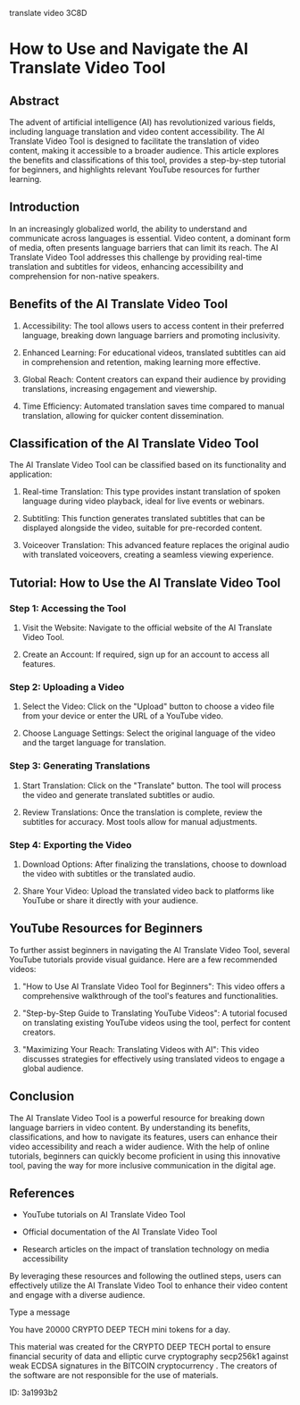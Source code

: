 translate video 3C8D
# How to Use and Navigate the AI Translate Video Tool



## Abstract



The advent of artificial intelligence (AI) has revolutionized various fields, including language translation and video content accessibility. The AI Translate Video Tool is designed to facilitate the translation of video content, making it accessible to a broader audience. This article explores the benefits and classifications of this tool, provides a step-by-step tutorial for beginners, and highlights relevant YouTube resources for further learning.



## Introduction



In an increasingly globalized world, the ability to understand and communicate across languages is essential. Video content, a dominant form of media, often presents language barriers that can limit its reach. The AI Translate Video Tool addresses this challenge by providing real-time translation and subtitles for videos, enhancing accessibility and comprehension for non-native speakers.



## Benefits of the AI Translate Video Tool



1. Accessibility: The tool allows users to access content in their preferred language, breaking down language barriers and promoting inclusivity.

2. Enhanced Learning: For educational videos, translated subtitles can aid in comprehension and retention, making learning more effective.

3. Global Reach: Content creators can expand their audience by providing translations, increasing engagement and viewership.

4. Time Efficiency: Automated translation saves time compared to manual translation, allowing for quicker content dissemination.



## Classification of the AI Translate Video Tool



The AI Translate Video Tool can be classified based on its functionality and application:



1. Real-time Translation: This type provides instant translation of spoken language during video playback, ideal for live events or webinars.

2. Subtitling: This function generates translated subtitles that can be displayed alongside the video, suitable for pre-recorded content.

3. Voiceover Translation: This advanced feature replaces the original audio with translated voiceovers, creating a seamless viewing experience.



## Tutorial: How to Use the AI Translate Video Tool



### Step 1: Accessing the Tool



1. Visit the Website: Navigate to the official website of the AI Translate Video Tool.

2. Create an Account: If required, sign up for an account to access all features.



### Step 2: Uploading a Video



1. Select the Video: Click on the "Upload" button to choose a video file from your device or enter the URL of a YouTube video.

2. Choose Language Settings: Select the original language of the video and the target language for translation.



### Step 3: Generating Translations



1. Start Translation: Click on the "Translate" button. The tool will process the video and generate translated subtitles or audio.

2. Review Translations: Once the translation is complete, review the subtitles for accuracy. Most tools allow for manual adjustments.



### Step 4: Exporting the Video



1. Download Options: After finalizing the translations, choose to download the video with subtitles or the translated audio.

2. Share Your Video: Upload the translated video back to platforms like YouTube or share it directly with your audience.



## YouTube Resources for Beginners



To further assist beginners in navigating the AI Translate Video Tool, several YouTube tutorials provide visual guidance. Here are a few recommended videos:



1. "How to Use AI Translate Video Tool for Beginners": This video offers a comprehensive walkthrough of the tool's features and functionalities.

2. "Step-by-Step Guide to Translating YouTube Videos": A tutorial focused on translating existing YouTube videos using the tool, perfect for content creators.

3. "Maximizing Your Reach: Translating Videos with AI": This video discusses strategies for effectively using translated videos to engage a global audience.



## Conclusion



The AI Translate Video Tool is a powerful resource for breaking down language barriers in video content. By understanding its benefits, classifications, and how to navigate its features, users can enhance their video accessibility and reach a wider audience. With the help of online tutorials, beginners can quickly become proficient in using this innovative tool, paving the way for more inclusive communication in the digital age.



## References



- YouTube tutorials on AI Translate Video Tool

- Official documentation of the AI Translate Video Tool

- Research articles on the impact of translation technology on media accessibility



By leveraging these resources and following the outlined steps, users can effectively utilize the AI Translate Video Tool to enhance their video content and engage with a diverse audience.



Type a message

You have 20000 CRYPTO DEEP TECH mini tokens for a day.


This material was created for the  CRYPTO DEEP TECH portal  to ensure financial security of data and elliptic curve cryptography  secp256k1 against weak ECDSA  signatures   in the  BITCOIN cryptocurrency . The creators of the software are not responsible for the use of materials.

 ID: 3a1993b2
